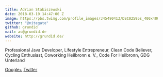 ```yaml
---
title: Adrian Stabiszewski
date: 2018-03-10 14:47:00 Z
image: https://pbs.twimg.com/profile_images/345490413/DSC02595s_400x400.jpg
twitter: "@nitegate"
github: grundid
mail: as@grundid.de
website: http://grundid.de/
---
```


Professional Java Developer, Lifestyle Entrepreneur, Clean Code Believer, Cycling Enthusiast, Coworking Heilbronn e. V., Code For Heilbronn, GDG Unterland

[Google+](https://plus.google.com/+AdrianStabiszewski) [Twitter](https://twitter.com/nitegate)